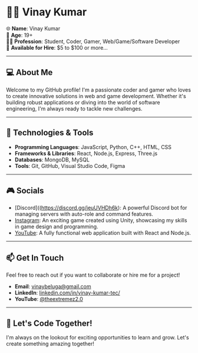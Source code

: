 # 👨‍💻 Vinay Kumar

🌐 **Name**: Vinay Kumar  
🎂 **Age**: 19+  
👨‍🎓 **Profession**: Student, Coder, Gamer, Web/Game/Software Developer  
💼 **Available for Hire**: $5 to $100 or more...

---

## 💻 About Me

Welcome to my GitHub profile! I'm a passionate coder and gamer who loves to create innovative solutions in web and game development. 
Whether it's building robust applications or diving into the world of software engineering, I'm always ready to tackle new challenges.

---

## 🔧 Technologies & Tools

- **Programming Languages**: JavaScript, Python, C++, HTML, CSS
- **Frameworks & Libraries**: React, Node.js, Express, Three.js
- **Databases**: MongoDB, MySQL
- **Tools**: Git, GitHub, Visual Studio Code, Figma

---

## 🎮 Socials

- [Discord]((https://discord.gg/jeuUVHDh6k): A powerful Discord bot for managing servers with auto-role and command features.
- [Instagram](https://www.instagram.com/vinni_ily_143/): An exciting game created using Unity, showcasing my skills in game design and programming.
- [YouTube]([https://github.com/yourusername/your-web-app]https://www.youtube.com/@theextremez2.0?sub_confirmation=1): A fully functional web application built with React and Node.js.

---

## 📫 Get In Touch

Feel free to reach out if you want to collaborate or hire me for a project!

- **Email**: [vinaybeluga@gmail.com](vinaybeluga@gmail.com)
- **LinkedIn**: [linkedin.com/in/vinay-kumar-tec/](https://www.linkedin.com/in/vinay-kumar-tec/)
- **YouTube**: [@theextremez2.0](https://www.youtube.com/@theextremez2.0?sub_confirmation=1)

---

## 🚀 Let's Code Together!

I'm always on the lookout for exciting opportunities to learn and grow. Let's create something amazing together!
